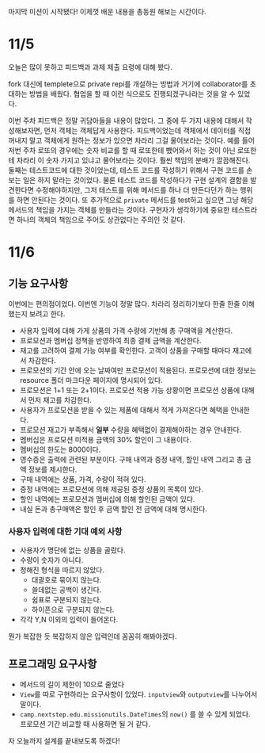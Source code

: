 <p>마지막 미션이 시작됐다! 이제껏 배운 내용을 총동원 해보는 시간이다.</p>
<h1 id="115">11/5</h1>
<p>오늘은 많이 못하고 피드백과 과제 제출 요령에 대해 봤다.</p>
<p>fork 대신에 templete으로 private repi를 개설하는 방법과 거기에 collaborator를 초대하는 방법을 배웠다. 협업을 할 때 이런 식으로도 진행되겠구나라는 것을 알 수 있었다.</p>
<p>이번 주차 피드백은 정말 귀담아들을 내용이 많았다. 
그 중에 두 가지 내용에 대해서 작성해보자면, 
먼저 객체는 객체답게 사용한다. 피드백이었는데 객체에서 데이터를 직접 꺼내지 말고 객체에게 원하는 정보가 있으면 차라리 그걸 물어보라는 것이다. 예를 들어 저번 주차 로또의 경우에는 숫자 비교를 할 때 로또한테 뺐어와서 하는 것이 아닌 로또한테 차라리 이 숫자 가지고 있냐고 물어보라는 것이다. 훨씬 책임의 분배가 깔끔해진다.
둘째는 테스트코드에 대한 것이었는데, 테스트 코드를 작성하기 위해서 구현 코드를 손보는 일은 하지 말라는 것이었다. 물론 테스트 코드를 작성하다가 구현 설계의 결함을 발견한다면 수정해야하지만, 그저 테스트를 위해 메서드를 하나 더 만든다던가 하는 행위를 하면 안된다는 것이다. 또 추가적으로 <code>private</code> 메서드를 test하고 싶으면 그냥 해당 메서드의 책임을 가지는 객체를 만들라는 것이다. 구현자가 생각하기에 중요한 테스트라면 하나의 객체의 책임으로 주어도 상관없다는 주의인 것 같다.</p>
<h1 id="116">11/6</h1>
<h2 id="기능-요구사항">기능 요구사항</h2>
<p>이번에는 편의점이었다. 이번엔 기능이 정말 많다.
차라리 정리하기보다 한줄 한줄 이해했는지 보려고 한다.</p>
<ul>
<li>사용자 입력에 대해 가게 상품의 가격 수량에 기반해 총 구매액을 계산한다.</li>
<li>프로모션과 멤버십 정책을 반영하여 최종 결제 금액을 계산한다.</li>
<li>재고를 고려하여 결제 가능 여부를 확인한다. 고객이 상품을 구매할 때마다 재고에서 차감한다.</li>
<li>프로모션의 기간 안에 오는 날짜여만 프로모션이 적용된다. 프로모션에 대한 정보는 resource 폴더 마크다운 페이지에 명시되어 있다.</li>
<li>프로모션은 1+1 또는 2+1이다. 프로모션 적용 가능 상황이면 프로모션 상품에 대해서 먼저 재고를 차감한다.</li>
<li>사용자가 프로모션을 받을 수 있는 제품에 대해서 적게 가져온다면 혜택을 안내한다.</li>
<li>프로모션 재고가 부족해서 <strong>일부</strong> 수량을 혜택없이 결제해야하는 경우 안내한다.</li>
<li>멤버십은 프로모션 미적용 금액의 30% 할인이 그 내용이다.</li>
<li>멤버십의 한도는 8000이다.</li>
<li>영수증은 출력에 관련된 부분이다. 구매 내역과 증정 내역, 할인 내역 그리고 총 금액 정보를 제시한다.</li>
<li>구매 내역에는 상품, 가격, 수량이 적혀 있다.</li>
<li>증정 내역에는 프로모션에 의해 제공된 증정 상품의 목록이 있다.</li>
<li>할인 내역에는 프로모션과 멤버십에 의해 할인된 금액이 있다.</li>
<li>내실 돈과 총구매액은 할인 후 금액 할인 전 금액에 대해 명시한다.</li>
</ul>
<h3 id="사용자-입력에-대한-기대-예외-사항">사용자 입력에 대한 기대 예외 사항</h3>
<ul>
<li>사용자가 명단에 없는 상품을 골랐다.</li>
<li>수량이 숫자가 아니다.</li>
<li>정해진 형식을 따르지 않았다.<ul>
<li>대괄호로 묶이지 않는다.</li>
<li>쓸데없는 공백이 생긴다.</li>
<li>쉼표로 구분되지 않는다.</li>
<li>하이픈으로 구분되지 않는다.</li>
</ul>
</li>
<li>각각 Y,N 이외의 입력이 들어온다.</li>
</ul>
<p>뭔가 복잡한 듯 복잡하지 않은 입력인데 꼼꼼히 해봐야겠다.</p>
<h2 id="프로그래밍-요구사항">프로그래밍 요구사항</h2>
<ul>
<li>메서드의 길이 제한이 10으로 줄었다</li>
<li><code>View</code>를 따로 구현하라는 요구사항이 있었다. <code>inputview</code>와 <code>outputview</code>를 나누어서 말이다.</li>
<li><code>camp.nextstep.edu.missionutils.DateTimes</code>의 <code>now()</code> 를 쓸 수 있게 되었다. 프로모션 기간 비교할 때 사용하면 될 거 같다.</li>
</ul>
<p>자 오늘까지 설계를 끝내보도록 하겠다!</p>